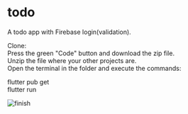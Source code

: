 # todo

A todo app with Firebase login(validation).

Clone:   
Press the green "Code" button and download the zip file.   
Unzip the file where your other projects are.   
Open the terminal in the folder and execute the commands:   

flutter pub get  
flutter run 

![finish](https://user-images.githubusercontent.com/45995741/188282127-5a404b8d-dfb5-4904-8f60-963bf3e44e4d.png)
